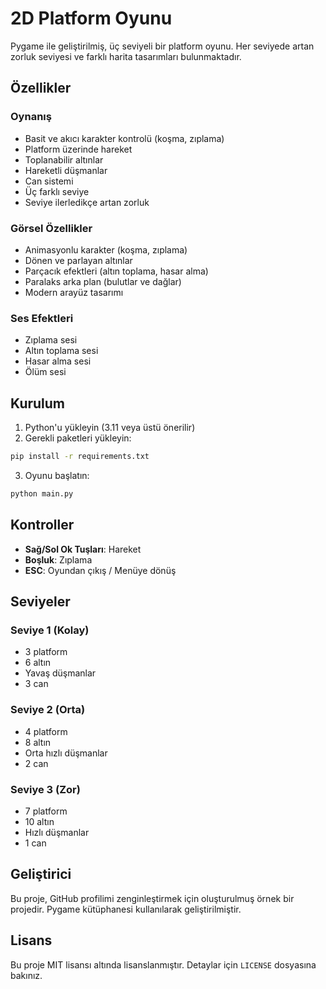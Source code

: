 # 2D Platform Oyunu

Pygame ile geliştirilmiş, üç seviyeli bir platform oyunu. Her seviyede artan zorluk seviyesi ve farklı harita tasarımları bulunmaktadır.

## Özellikler

### Oynanış
- Basit ve akıcı karakter kontrolü (koşma, zıplama)
- Platform üzerinde hareket
- Toplanabilir altınlar
- Hareketli düşmanlar
- Can sistemi
- Üç farklı seviye
- Seviye ilerledikçe artan zorluk

### Görsel Özellikler
- Animasyonlu karakter (koşma, zıplama)
- Dönen ve parlayan altınlar
- Parçacık efektleri (altın toplama, hasar alma)
- Paralaks arka plan (bulutlar ve dağlar)
- Modern arayüz tasarımı

### Ses Efektleri
- Zıplama sesi
- Altın toplama sesi
- Hasar alma sesi
- Ölüm sesi

## Kurulum

1. Python'u yükleyin (3.11 veya üstü önerilir)
2. Gerekli paketleri yükleyin:
```bash
pip install -r requirements.txt
```

3. Oyunu başlatın:
```bash
python main.py
```

## Kontroller
- **Sağ/Sol Ok Tuşları**: Hareket
- **Boşluk**: Zıplama
- **ESC**: Oyundan çıkış / Menüye dönüş

## Seviyeler

### Seviye 1 (Kolay)
- 3 platform
- 6 altın
- Yavaş düşmanlar
- 3 can

### Seviye 2 (Orta)
- 4 platform
- 8 altın
- Orta hızlı düşmanlar
- 2 can

### Seviye 3 (Zor)
- 7 platform
- 10 altın
- Hızlı düşmanlar
- 1 can

## Geliştirici

Bu proje, GitHub profilimi zenginleştirmek için oluşturulmuş örnek bir projedir. Pygame kütüphanesi kullanılarak geliştirilmiştir.

## Lisans

Bu proje MIT lisansı altında lisanslanmıştır. Detaylar için `LICENSE` dosyasına bakınız. 